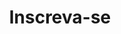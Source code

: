 ---
title: "Inscreva-se"
description: "Escolha seu meio de inscrição desejado nas opções abaixo!"
draft: false
bg_image: "images/company/inscrevase.png"
---